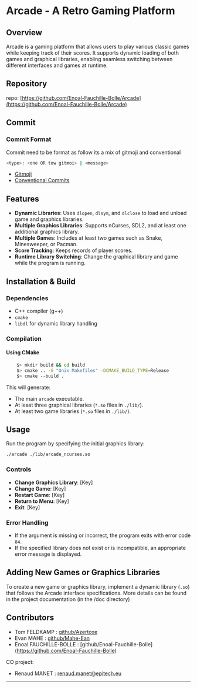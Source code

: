 # Arcade - A Retro Gaming Platform

## Overview

Arcade is a gaming platform that allows users to play various classic games while keeping track of their scores. It supports dynamic loading of both games and graphical libraries, enabling seamless switching between different interfaces and games at runtime.

## Repository

repo: [https://github.com/Enoal-Fauchille-Bolle/Arcade](https://github.com/Enoal-Fauchille-Bolle/Arcade)

## Commit

### Commit Format

Commit need to be format as follow its a mix of gitmoji and conventional

```sh
<type>: <one OR tow gitmoi> | <message>
```

- [Gitmoji](https://gitmoji.dev/)
- [Conventional Commits](https://www.conventionalcommits.org/en/v1.0.0/)

## Features

- **Dynamic Libraries**: Uses `dlopen`, `dlsym`, and `dlclose` to load and unload game and graphics libraries.
- **Multiple Graphics Libraries**: Supports nCurses, SDL2, and at least one additional graphics library.
- **Multiple Games**: Includes at least two games such as Snake, Minesweeper, or Pacman.
- **Score Tracking**: Keeps records of player scores.
- **Runtime Library Switching**: Change the graphical library and game while the program is running.

## Installation & Build

### Dependencies

- C++ compiler (g++)
- `cmake`
- `libdl` for dynamic library handling

### Compilation

#### Using CMake

```sh
    $> mkdir build && cd build
    $> cmake .. -G "Unix Makefiles" -DCMAKE_BUILD_TYPE=Release
    $> cmake --build .
```

This will generate:

- The main `arcade` executable.
- At least three graphical libraries (`*.so` files in `./lib/`).
- At least two game libraries (`*.so` files in `./lib/`).

## Usage

Run the program by specifying the initial graphics library:

```sh
./arcade ./lib/arcade_ncurses.so
```

### Controls

- **Change Graphics Library**: [Key]
- **Change Game**: [Key]
- **Restart Game**: [Key]
- **Return to Menu**: [Key]
- **Exit**: [Key]

### Error Handling

- If the argument is missing or incorrect, the program exits with error code `84`.
- If the specified library does not exist or is incompatible, an appropriate error message is displayed.

## Adding New Games or Graphics Libraries

To create a new game or graphics library, implement a dynamic library (`.so`) that follows the Arcade interface specifications. More details can be found in the project documentation (in the /doc directory)

## Contributors

- Tom FELDKAMP : [github/Azertoxe](https://github.com/Azertoxe)
- Evan MAHE : [github/Mahe-Ean](https://github.com/Mahe-Evan)
- Enoal FAUCHILLE-BOLLE : [github/Enoal-Fauchille-Bolle] (https://github.com/Enoal-Fauchille-Bolle)

CO project:

- Renaud MANET : renaud.manet@epitech.eu

---
